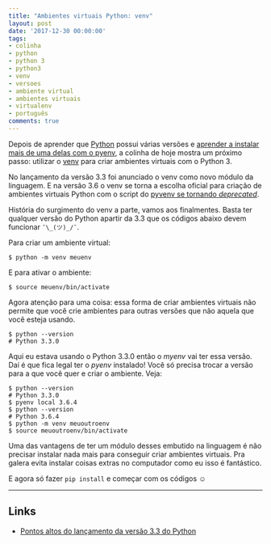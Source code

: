 ```yaml
---
title: "Ambientes virtuais Python: venv"
layout: post
date: '2017-12-30 00:00:00'
tags:
- colinha
- python
- python 3
- python3
- venv
- versoes
- ambiente virtual
- ambientes virtuais
- virtualenv
- português
comments: true
---
```


Depois de aprender que [Python](https://www.python.org/) possui várias versões e [aprender a instalar mais de uma delas com o pyenv](http://jtemporal.com/pyenv-inicio/), a colinha de hoje mostra um próximo passo: utilizar o [venv](https://docs.python.org/3/library/venv.html) para criar ambientes virtuais com o Python 3.

No lançamento da versão 3.3 foi anunciado o venv como novo módulo da linguagem. E na versão 3.6 o venv se torna a escolha oficial para criação de ambientes virtuais Python com o script do [pyvenv se tornando _deprecated_](https://docs.python.org/dev/whatsnew/3.6.html#id8).

História do surgimento do venv a parte, vamos aos finalmentes. Basta ter qualquer versão do Python apartir da 3.3 que os códigos abaixo devem funcionar `¯\_(ツ)_/¯`.

Para criar um ambiente virtual:
~~~ console
$ python -m venv meuenv
~~~

E para ativar o ambiente:
~~~ console
$ source meuenv/bin/activate
~~~

Agora atenção para uma coisa: essa forma de criar ambientes virtuais não permite que você crie ambientes para outras versões que não aquela que você esteja usando.

~~~ console
$ python --version
# Python 3.3.0
~~~

Aqui eu estava usando o Python 3.3.0 então o _myenv_ vai ter essa versão. Daí é que fica legal ter o _pyenv_ instalado! Você só precisa trocar a versão para a que você quer e criar o ambiente. Veja:

~~~ console
$ python --version
# Python 3.3.0
$ pyenv local 3.6.4
$ python --version
# Python 3.6.4
$ python -m venv meuoutroenv
$ source meuoutroenv/bin/activate
~~~

Uma das vantagens de ter um módulo desses embutido na linguagem é não precisar instalar nada mais para conseguir criar ambientes virtuais. Pra galera evita instalar coisas extras no computador como eu isso é fantástico.

E agora só fazer `pip install` e começar com os códigos ☺️

----
## Links
- [Pontos altos do lançamento da versão 3.3 do Python](https://docs.python.org/dev/whatsnew/3.3.html#summary-release-highlights)

